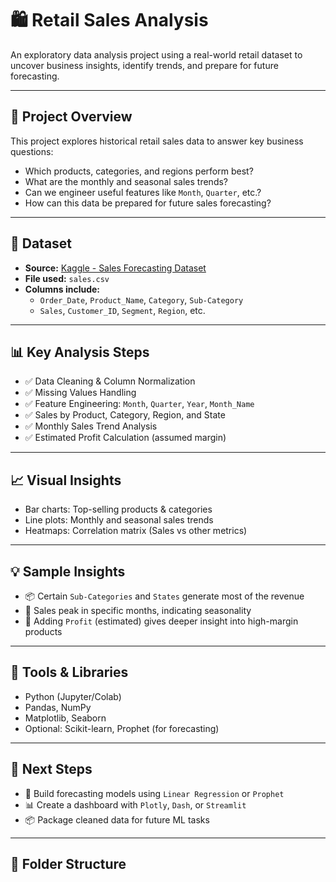 # 🛍️ Retail Sales Analysis

An exploratory data analysis project using a real-world retail dataset to uncover business insights, identify trends, and prepare for future forecasting.

---

## 📌 Project Overview

This project explores historical retail sales data to answer key business questions:

- Which products, categories, and regions perform best?
- What are the monthly and seasonal sales trends?
- Can we engineer useful features like `Month`, `Quarter`, etc.?
- How can this data be prepared for future sales forecasting?

---

## 📂 Dataset

- **Source:** [Kaggle - Sales Forecasting Dataset](https://www.kaggle.com)
- **File used:** `sales.csv`
- **Columns include:**
  - `Order_Date`, `Product_Name`, `Category`, `Sub-Category`
  - `Sales`, `Customer_ID`, `Segment`, `Region`, etc.

---

## 📊 Key Analysis Steps

- ✅ Data Cleaning & Column Normalization  
- ✅ Missing Values Handling  
- ✅ Feature Engineering: `Month`, `Quarter`, `Year`, `Month_Name`  
- ✅ Sales by Product, Category, Region, and State  
- ✅ Monthly Sales Trend Analysis  
- ✅ Estimated Profit Calculation (assumed margin)

---

## 📈 Visual Insights

- Bar charts: Top-selling products & categories  
- Line plots: Monthly and seasonal sales trends  
- Heatmaps: Correlation matrix (Sales vs other metrics)

---

## 💡 Sample Insights

- 📦 Certain `Sub-Categories` and `States` generate most of the revenue
- 📅 Sales peak in specific months, indicating seasonality
- 🧠 Adding `Profit` (estimated) gives deeper insight into high-margin products

---

## 🧰 Tools & Libraries

- Python (Jupyter/Colab)
- Pandas, NumPy
- Matplotlib, Seaborn
- Optional: Scikit-learn, Prophet (for forecasting)

---

## 🚀 Next Steps

- 🧠 Build forecasting models using `Linear Regression` or `Prophet`
- 📊 Create a dashboard with `Plotly`, `Dash`, or `Streamlit`
- 📦 Package cleaned data for future ML tasks

---

## 📌 Folder Structure

